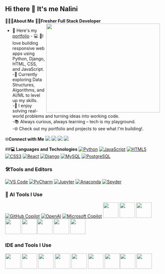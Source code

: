 ## Hi there 👋 It's me Nalini
**🙋‍♀️🌱About Me**
**👩‍💻Fresher Full Stack Developer**
<img align="right" width="370" height="290" src="https://th.bing.com/th/id/OIP.ihyTpqlzFuz4idN_FLzqhwHaHa?w=186&h=185&c=7&r=0&o=7&cb=12&pid=1.7&rm=3">
- 🔭 Here's my [portfolio](https://nalinii.web.app/)                            - 💻 🌱I love building responsive web apps using Python, Django, HTML, CSS, and JavaScript.  
-🚀 Currently exploring Data Structures, Algorithms, and AI/ML to level up my skills.  
-🔧 I enjoy solving real-world problems and turning ideas into working code.  
-📚 Always curious, always learning – tech is my playground.  
-🌐 Check out my portfolio and projects to see what I'm building!.

🌐**Connect with Me**
 [<img src="https://img.shields.io/badge/X-000000?style=for-the-badge&logo=x&logoColor=white" />](https://x.com/Nalini_progr)
[<img src="https://img.shields.io/badge/LinkedIn-0A66C2?style=for-the-badge&logo=linkedin&logoColor=white" />](https://linkedin.com/in/nalini-saravanan)
[<img src="https://img.shields.io/badge/GitHub-181717?style=for-the-badge&logo=github&logoColor=white" />](https://github.com/Nalini123955)
[<img src="https://img.shields.io/badge/Portfolio-FF5722?style=for-the-badge&logo=web&logoColor=white" />](https://nalini.web.app)
      
##**💻 Languages and Technologies**
[![Python](https://img.shields.io/badge/Python-3776AB?style=for-the-badge&logo=python&logoColor=white)](#)
[![JavaScript](https://img.shields.io/badge/JavaScript-F7DF1E?style=for-the-badge&logo=javascript&logoColor=black)](#)
[![HTML5](https://img.shields.io/badge/HTML5-E34F26?style=for-the-badge&logo=html5&logoColor=white)](#)
[![CSS3](https://img.shields.io/badge/CSS3-1572B6?style=for-the-badge&logo=css3&logoColor=white)](#)
[![React](https://img.shields.io/badge/React-61DAFB?style=for-the-badge&logo=react&logoColor=black)](#)
[![Django](https://img.shields.io/badge/Django-092E20?style=for-the-badge&logo=django&logoColor=white)](#)
[![MySQL](https://img.shields.io/badge/MySQL-4479A1?style=for-the-badge&logo=mysql&logoColor=white)](#)
[![PostgreSQL](https://img.shields.io/badge/PostgreSQL-336791?style=for-the-badge&logo=postgresql&logoColor=white)](#)

### 🛠Tools and Editors
[![VS Code](https://img.shields.io/badge/VS_Code-007ACC?style=for-the-badge&logo=visual-studio-code&logoColor=white)](#)
[![PyCharm](https://img.shields.io/badge/PyCharm-000000?style=for-the-badge&logo=pycharm&logoColor=white)](#)
[![Jupyter](https://img.shields.io/badge/Jupyter-F37626?style=for-the-badge&logo=jupyter&logoColor=white)](#)
[![Anaconda](https://img.shields.io/badge/Anaconda-44A833?style=for-the-badge&logo=anaconda&logoColor=white)](#)
[![Spyder](https://img.shields.io/badge/Spyder-FF0000?style=for-the-badge&logo=spyder-ide&logoColor=white)](#)

### 🤖 AI Tools I Use
[![GitHub Copilot](https://img.shields.io/badge/GitHub_Copilot-1DB954?style=for-the-badge&logo=github&logoColor=white)](#)
[![OpenAI](https://img.shields.io/badge/OpenAI-412991?style=for-the-badge&logo=openai&logoColor=white)](#)
[![Microsoft Copilot](https://img.shields.io/badge/Microsoft_Copilot-0078D4?style=for-the-badge&logo=microsoft&logoColor=white)](#)
<img height="50" width="50" src="https://img.icons8.com/color/48/000000/python.png" /> <img height="50" width="50" src="https://img.icons8.com/color/48/000000/html-5.png" /> <img height="50" width="50" src="https://img.icons8.com/color/48/000000/css3.png" /> <img height="50" width="50" src="https://img.icons8.com/color/48/000000/bootstrap.png" />
<img height="50" width="50" src="https://img.icons8.com/color/48/000000/javascript.png"/><img height="50" height="50" width="50"  src="https://img.icons8.com/color/48/000000/google-firebase-console.png"/> <img height="50" width="50" src="https://img.icons8.com/color/48/000000/mysql-logo.png"/> <img height="50" width="50" src="https://img.icons8.com/color/48/000000/nodejs.png"/> 

### IDE and Tools I Use
<img height="50" width="50" src="https://img.icons8.com/color/48/000000/visual-studio-code-2019.png"/> <img height="50" width="50" src="https://img.icons8.com/color/48/000000/pycharm.png"/> <img height="50" width="50" src="https://img.icons8.com/color/50/000000/git.png"/> <img height="50" width="50" src="https://img.icons8.com/dusk/64/000000/anaconda.png"/> <img height="50" src="https://img.icons8.com/officel/480/null/java-eclipse.png"/> <img height="50" src="https://img.icons8.com/color/480/null/notion--v1.png" /> <img height="50" width="50" src="https://img.icons8.com/doodle/48/000000/adobe-photoshop.png"/><img height="50" src="https://img.shields.io/badge/Netlify-00C7B7?style=for-the-badge&logo=netlify&logoColor=white"/> <img height="50" src="https://img.shields.io/badge/Adobe%20XD-FF61F6?style=for-the-badge&logo=Adobe%20XD&logoColor=white"/>

